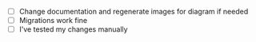 - [ ] Change documentation and regenerate images for diagram if needed
- [ ] Migrations work fine
- [ ] I've tested my changes manually
